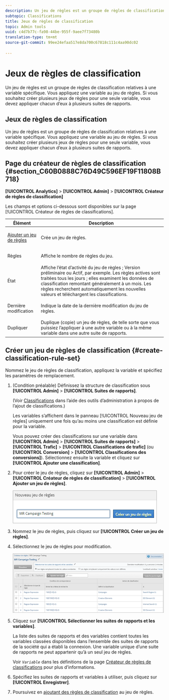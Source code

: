 ```yaml
---
description: Un jeu de règles est un groupe de règles de classification relatives à une variable spécifique. Vous appliquez une variable au jeu de règles. Si vous souhaitez créer plusieurs jeux de règles pour une seule variable, vous devez appliquer chacun d’eux à plusieurs suites de rapports.
subtopic: Classifications
title: Jeux de règles de classification
topic: Admin tools
uuid: c4d7b77c-fa98-44be-955f-9aee7f73480b
translation-type: tm+mt
source-git-commit: 99ee24efaa517e8da700c67818c111c4aa90dc02

---
```



# Jeux de règles de classification

Un jeu de règles est un groupe de règles de classification relatives à une variable spécifique. Vous appliquez une variable au jeu de règles. Si vous souhaitez créer plusieurs jeux de règles pour une seule variable, vous devez appliquer chacun d’eux à plusieurs suites de rapports.

## Jeux de règles de classification

Un jeu de règles est un groupe de règles de classification relatives à une variable spécifique. Vous appliquez une variable au jeu de règles. Si vous souhaitez créer plusieurs jeux de règles pour une seule variable, vous devez appliquer chacun d’eux à plusieurs suites de rapports.

## Page du créateur de règles de classification {#section_C60B0888C76D49C596EF19F11808B718}

**[!UICONTROL Analytics]** &gt; **[!UICONTROL Admin]** &gt; **[!UICONTROL Créateur de règles de classification]**

Les champs et options ci-dessous sont disponibles sur la page [!UICONTROL Créateur de règles de classifications].

<table id="table_A5D92409969747E39E041216A5AA32CD"> 
 <thead> 
  <tr> 
   <th colname="col1" class="entry"> Élément </th> 
   <th colname="col2" class="entry"> Description </th> 
  </tr> 
 </thead>
 <tbody> 
  <tr> 
   <td colname="col1"> <p><a href="/help/components/c-classifications2/crb/classification-rule-set.md"  > Ajouter un jeu de règles</a> </p> </td> 
   <td colname="col2"> <p>Crée un jeu de règles. </p> </td> 
  </tr> 
  <tr> 
   <td colname="col1"> <p>Règles </p> </td> 
   <td colname="col2"> Affiche le nombre de règles du jeu. </td> 
  </tr> 
  <tr> 
   <td colname="col1"> <p>État </p> </td> 
   <td colname="col2"> Affiche l’état d’activité du jeu de règles ; Version préliminaire ou Actif, par exemple. Les règles actives sont traitées tous les jours ; elles examinent les données de classification remontant généralement à un mois. Les règles recherchent automatiquement les nouvelles valeurs et téléchargent les classifications. </td> 
  </tr> 
  <tr> 
   <td colname="col1"> <p>Dernière modification </p> </td> 
   <td colname="col2"> Indique la date de la dernière modification du jeu de règles. </td> 
  </tr> 
  <tr> 
   <td colname="col1"> <p>Dupliquer </p> </td> 
   <td colname="col2"> Duplique (copie) un jeu de règles, de telle sorte que vous puissiez l’appliquer à une autre variable ou à la même variable dans une autre suite de rapports. </td> 
  </tr> 
 </tbody> 
</table>

## Créer un jeu de règles de classification {#create-classification-rule-set}

<!-- 

t_classification_rule_set.xml

 -->

Nommez le jeu de règles de classification, appliquez la variable et spécifiez les paramètres de remplacement.

1. (Condition préalable) Définissez la structure de classification sous **[!UICONTROL Admin]** &gt; **[!UICONTROL Suites de rapports]**.

   (Voir [Classifications](https://marketing.adobe.com/resources/help/en_US/reference/classifications.html) dans l’aide des outils d’administration à propos de l’ajout de classifications.)

   Les variables s’affichent dans le panneau [!UICONTROL Nouveau jeu de règles] uniquement une fois qu’au moins une classification est définie pour la variable.

   Vous pouvez créer des classifications sur une variable dans **[!UICONTROL Admin]** &gt; **[!UICONTROL Suites de rapports]** &gt; **[!UICONTROL Trafic]** &gt; **[!UICONTROL Classifications de trafic]** (ou **[!UICONTROL Conversion]** &gt; **[!UICONTROL Classifications des conversions]**). Sélectionnez ensuite la variable et cliquez sur **[!UICONTROL Ajouter une classification]**.

1. Pour créer le jeu de règles, cliquez sur **[!UICONTROL Admin]** &gt; **[!UICONTROL Créateur de règles de classification]** &gt; **[!UICONTROL Ajouter un jeu de règles]**.

   ![](assets/new_rule_set.png)

1. Nommez le jeu de règles, puis cliquez sur **[!UICONTROL Créer un jeu de règles]**.
1. Sélectionnez le jeu de règles pour modification.

   ![](assets/classification_rules_page.png)

1. Cliquez sur **[!UICONTROL Sélectionner les suites de rapports et les variables]**.

   La liste des suites de rapports et des variables contient toutes les variables classées disponibles dans l’ensemble des suites de rapports de la société qui a établi la connexion. Une variable unique d’une suite de rapports ne peut appartenir qu’à un seul jeu de règles.

   Voir *`Variable`* dans les définitions de la page [Créateur de règles de classifications](/help/components/c-classifications2/crb/classification-rule-definitions.md) pour plus d’informations.
1. Spécifiez les suites de rapports et variables à utiliser, puis cliquez sur **[!UICONTROL Enregistrer]**.
1. Poursuivez en [ajoutant des règles de classification](/help/components/c-classifications2/crb/classification-rule-set.md) au jeu de règles.
